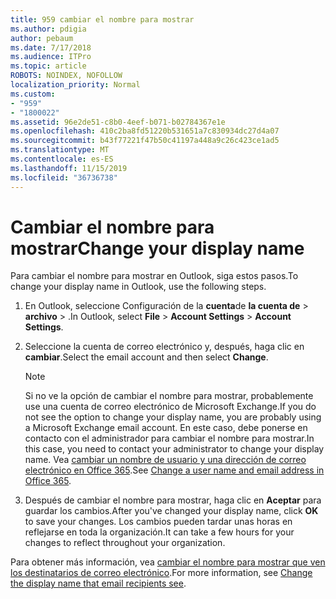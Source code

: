```yaml
---
title: 959 cambiar el nombre para mostrar
ms.author: pdigia
author: pebaum
ms.date: 7/17/2018
ms.audience: ITPro
ms.topic: article
ROBOTS: NOINDEX, NOFOLLOW
localization_priority: Normal
ms.custom:
- "959"
- "1800022"
ms.assetid: 96e2de51-c8b0-4eef-b071-b02784367e1e
ms.openlocfilehash: 410c2ba8fd51220b531651a7c830934dc27d4a07
ms.sourcegitcommit: b43f77221f47b50c41197a448a9c26c423ce1ad5
ms.translationtype: MT
ms.contentlocale: es-ES
ms.lasthandoff: 11/15/2019
ms.locfileid: "36736738"
---
```

# <a name="change-your-display-name"></a><span data-ttu-id="c585c-102">Cambiar el nombre para mostrar</span><span class="sxs-lookup"><span data-stu-id="c585c-102">Change your display name</span></span>
  
<span data-ttu-id="c585c-103">Para cambiar el nombre para mostrar en Outlook, siga estos pasos.</span><span class="sxs-lookup"><span data-stu-id="c585c-103">To change your display name in Outlook, use the following steps.</span></span>
  
1. <span data-ttu-id="c585c-104">En Outlook, seleccione Configuración de la **cuenta**de **la cuenta de** \> **archivo** \> .</span><span class="sxs-lookup"><span data-stu-id="c585c-104">In Outlook, select **File** \> **Account Settings** \> **Account Settings**.</span></span>

2. <span data-ttu-id="c585c-105">Seleccione la cuenta de correo electrónico y, después, haga clic en **cambiar**.</span><span class="sxs-lookup"><span data-stu-id="c585c-105">Select the email account and then select **Change**.</span></span>

    > [!NOTE]
    > <span data-ttu-id="c585c-106">Si no ve la opción de cambiar el nombre para mostrar, probablemente use una cuenta de correo electrónico de Microsoft Exchange.</span><span class="sxs-lookup"><span data-stu-id="c585c-106">If you do not see the option to change your display name, you are probably using a Microsoft Exchange email account.</span></span> <span data-ttu-id="c585c-107">En este caso, debe ponerse en contacto con el administrador para cambiar el nombre para mostrar.</span><span class="sxs-lookup"><span data-stu-id="c585c-107">In this case, you need to contact your administrator to change your display name.</span></span> <span data-ttu-id="c585c-108">Vea [cambiar un nombre de usuario y una dirección de correo electrónico en Office 365](https://docs.microsoft.com/office365/admin/add-users/change-a-user-name-and-email-address).</span><span class="sxs-lookup"><span data-stu-id="c585c-108">See [Change a user name and email address in Office 365](https://docs.microsoft.com/office365/admin/add-users/change-a-user-name-and-email-address).</span></span>
  
3. <span data-ttu-id="c585c-109">Después de cambiar el nombre para mostrar, haga clic en **Aceptar** para guardar los cambios.</span><span class="sxs-lookup"><span data-stu-id="c585c-109">After you've changed your display name, click **OK** to save your changes.</span></span> <span data-ttu-id="c585c-110">Los cambios pueden tardar unas horas en reflejarse en toda la organización.</span><span class="sxs-lookup"><span data-stu-id="c585c-110">It can take a few hours for your changes to reflect throughout your organization.</span></span>

<span data-ttu-id="c585c-111">Para obtener más información, vea [cambiar el nombre para mostrar que ven los destinatarios de correo electrónico](https://support.office.com/article/2b53331a-ba2a-4803-88dc-ac9fe376c8a9.aspx).</span><span class="sxs-lookup"><span data-stu-id="c585c-111">For more information, see [Change the display name that email recipients see](https://support.office.com/article/2b53331a-ba2a-4803-88dc-ac9fe376c8a9.aspx).</span></span>
  
